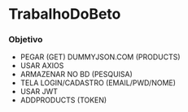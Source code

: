 # TrabalhoDoBeto


### Objetivo

- PEGAR (GET) DUMMYJSON.COM (PRODUCTS)
- USAR AXIOS
- ARMAZENAR NO BD (PESQUISA)
- TELA LOGIN/CADASTRO (EMAIL/PWD/NOME)
- USAR JWT
- ADDPRODUCTS (TOKEN)